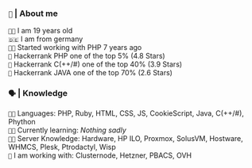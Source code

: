 <!-- 
  About me Section 
-->

<h3><code>👦</code> <b>|</b> About me</h3>

<code>👨‍🎓</code> I am 19 years old <br>
<code>🇩🇪</code> I am from germany <br>
<code>👨‍💻</code> Started working with PHP 7 years ago <br>
<code>🥇</code> Hackerrank PHP one of the top 5% (4.8 Stars)<br>
<code>🥈</code> Hackerrank C(++/#) one of the top 40% (3.9 Stars) <br>
<code>🥈</code> Hackerrank JAVA one of the top 70% (2.6 Stars) <br>

<!-- 
 Languages
-->

<h3><code>🗣</code> <b>|</b> Knowledge</h3>

<code>👨‍💻</code> Languages: PHP, Ruby, HTML, CSS, JS, CookieScript, Java, C(++/#), Phython <br>
<code>👨‍🏫</code> Currently learning: *Nothing sadly* <br>
<code>👨‍🏭</code> Server Knowledge: Hardware, HP ILO, Proxmox, SolusVM, Hostware, WHMCS, Plesk, Ptrodactyl, Wisp <br>
<code>🏢</code> I am working with: Clusternode, Hetzner, PBACS, OVH <br>
